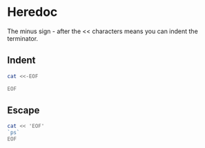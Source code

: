 # Heredoc

The minus sign - after the << characters means you can indent the terminator.

## Indent

```sh
cat <<-EOF

EOF
```

## Escape

```sh
cat << 'EOF'
`ps`
EOF
```
